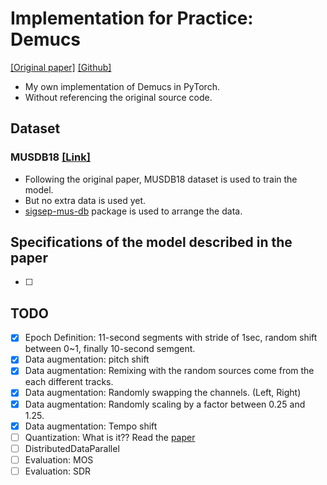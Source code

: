 # Implementation for Practice: Demucs
[[Original paper]](https://arxiv.org/pdf/1911.13254.pdf) [[Github]](https://github.com/facebookresearch/demucs)
- My own implementation of Demucs in PyTorch.
- Without referencing the original source code.


## Dataset
### MUSDB18 [[Link]](https://sigsep.github.io/datasets/musdb.html)
- Following the original paper, MUSDB18 dataset is used to train the model.
- But no extra data is used yet.
- [sigsep-mus-db](https://github.com/sigsep/sigsep-mus-db) package is used to arrange the data.

## Specifications of the model described in the paper
- [ ] 

## TODO
- [x] Epoch Definition: 11-second segments with stride of 1sec, random shift between 0~1, finally 10-second semgent.
- [x] Data augmentation: pitch shift
- [x] Data augmentation: Remixing with the random sources come from the each different tracks.
- [x] Data augmentation: Randomly swapping the channels. (Left, Right)
- [x] Data augmentation: Randomly scaling by a factor between 0.25 and 1.25.
- [x] Data augmentation: Tempo shift
- [ ] Quantization: What is it?? Read the [paper](https://arxiv.org/abs/2104.09987)
- [ ] DistributedDataParallel
- [ ] Evaluation: MOS
- [ ] Evaluation: SDR
